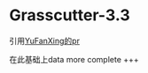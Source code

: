 # Grasscutter-3.3

引用[YuFanXing的pr](https://github.com/Grasscutters/Grasscutter/pull/1981)

在此基础上data more complete +++

